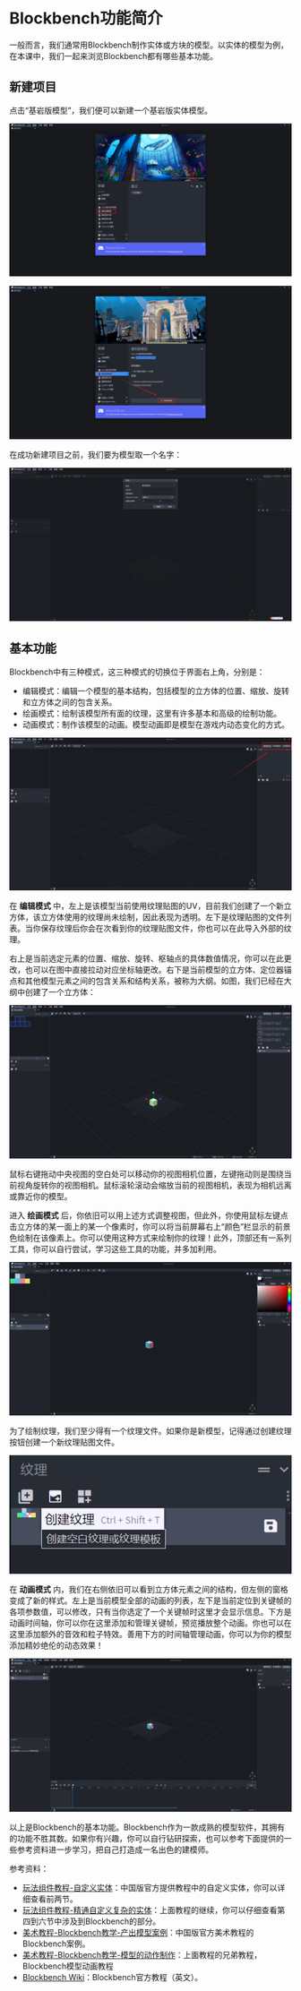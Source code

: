 # Blockbench功能简介

一般而言，我们通常用Blockbench制作实体或方块的模型。以实体的模型为例，在本课中，我们一起来浏览Blockbench都有哪些基本功能。

## 新建项目

点击“基岩版模型”，我们便可以新建一个基岩版实体模型。

![image-20240802153106433](./assets/image-20240802153106433-1722583868731-9.png)

![image-20240802153134645](./assets/image-20240802153134645-1722583896048-11.png)

在成功新建项目之前，我们要为模型取一个名字：

![image-20240802153216566](./assets/image-20240802153216566-1722583938373-13.png)

## 基本功能

Blockbench中有三种模式，这三种模式的切换位于界面右上角，分别是：

- 编辑模式：编辑一个模型的基本结构，包括模型的立方体的位置、缩放、旋转和立方体之间的包含关系。
- 绘画模式：绘制该模型所有面的纹理，这里有许多基本和高级的绘制功能。
- 动画模式：制作该模型的动画。模型动画即是模型在游戏内动态变化的方式。

![image-20240802153329292](./assets/image-20240802153329292-1722584011088-15.png)

在 **编辑模式** 中，左上是该模型当前使用纹理贴图的UV，目前我们创建了一个新立方体，该立方体使用的纹理尚未绘制，因此表现为透明。左下是纹理贴图的文件列表。当你保存纹理后你会在次看到你的纹理贴图文件，你也可以在此导入外部的纹理。

右上是当前选定元素的位置、缩放、旋转、枢轴点的具体数值情况，你可以在此更改，也可以在图中直接拉动对应坐标轴更改。右下是当前模型的立方体、定位器锚点和其他模型元素之间的包含关系和结构关系，被称为大纲。如图，我们已经在大纲中创建了一个立方体：

![image-20240802153555645](./assets/image-20240802153555645-1722584157483-17.png)

鼠标右键拖动中央视图的空白处可以移动你的视图相机位置，左键拖动则是围绕当前视角旋转你的视图相机。鼠标滚轮滚动会缩放当前的视图相机，表现为相机远离或靠近你的模型。

进入 **绘画模式** 后，你依旧可以用上述方式调整视图，但此外，你使用鼠标左键点击立方体的某一面上的某一个像素时，你可以将当前屏幕右上“颜色”栏显示的前景色绘制在该像素上。你可以使用这种方式来绘制你的纹理！此外，顶部还有一系列工具，你可以自行尝试，学习这些工具的功能，并多加利用。

![image-20240802154443593](./assets/image-20240802154443593-1722584684660-19.png)

为了绘制纹理，我们至少得有一个纹理文件。如果你是新模型，记得通过创建纹理按钮创建一个新纹理贴图文件。

![image-20240802155717356](./assets/image-20240802155717356.png)

在 **动画模式** 内，我们在右侧依旧可以看到立方体元素之间的结构，但左侧的窗格变成了新的样式。左上是当前模型全部的动画的列表，左下是当前定位到关键帧的各项参数值，可以修改，只有当你选定了一个关键帧时这里才会显示信息。下方是动画时间轴，你可以你在这里添加和管理关键帧，预览播放整个动画。你也可以在这里添加额外的音效和粒子特效。善用下方的时间轴管理动画，你可以为你的模型添加精妙绝伦的动态效果！

![image-20240802160803361](./assets/image-20240802160803361-1722586084696-23.png)

以上是Blockbench的基本功能。Blockbench作为一款成熟的模型软件，其拥有的功能不胜其数。如果你有兴趣，你可以自行钻研探索，也可以参考下面提供的一些参考资料进一步学习，把自己打造成一名出色的建模师。

参考资料：

- [玩法组件教程-自定义实体](../../../15-玩法组件教程/7-自定义实体/0-摘要.md)：中国版官方提供教程中的自定义实体，你可以详细查看前两节。
- [玩法组件教程-精通自定义复杂的实体](../../../15-玩法组件教程/11-精通自定义复杂的实体/4-自定义松鼠实体资源.md)：上面教程的继续，你可以仔细查看第四到六节中涉及到Blockbench的部分。
- [美术教程-Blockbench教学-产出模型案例](https://mc.163.com/dev/mcmanual/mc-dev/mconline/40-%E7%BE%8E%E6%9C%AF%E6%95%99%E7%A8%8B/6.%E6%A8%A1%E5%9E%8B%E5%92%8C%E6%A8%A1%E5%9E%8B%E5%8A%A8%E4%BD%9C/04.BLOCKBENCH%E6%95%99%E5%AD%A6.%E4%BA%A7%E5%87%BA%E6%A8%A1%E5%9E%8B%E6%A1%88%E4%BE%8B.html?catalog=1)：中国版官方美术教程的Blockbench案例。
- [美术教程-Blockbench教学-模型的动作制作](https://mc.163.com/dev/mcmanual/mc-dev/mconline/40-%E7%BE%8E%E6%9C%AF%E6%95%99%E7%A8%8B/6.%E6%A8%A1%E5%9E%8B%E5%92%8C%E6%A8%A1%E5%9E%8B%E5%8A%A8%E4%BD%9C/05.BLOCKBENCH%E6%95%99%E5%AD%A6.%E6%A8%A1%E5%9E%8B%E7%9A%84%E5%8A%A8%E4%BD%9C%E5%88%B6%E4%BD%9C.html?catalog=1)：上面教程的兄弟教程，Blockbench模型动画教程
- [Blockbench Wiki](https://www.blockbench.net/wiki)：Blockbench官方教程（英文）。

